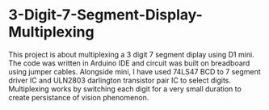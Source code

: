 # 3-Digit-7-Segment-Display-Multiplexing

This project is about multiplexing a 3 digit 7 segment diplay using D1 mini. The code was written in Arduino IDE and circuit was built on breadboard using jumper cables. Alongside mini, I have used 74LS47 BCD to 7 segment driver IC and ULN2803 darlington transistor pair IC to select digits. Multiplexing works by switching each digit for a very small duration to create persistance of vision phenomenon.
